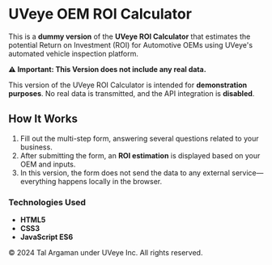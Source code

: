 # UVeye OEM ROI Calculator

This is a **dummy version** of the **UVeye ROI Calculator** that estimates the potential Return on Investment (ROI) for Automotive OEMs using UVeye's automated vehicle inspection platform. 

**⚠️ Important: This Version does not include any real data.**

This version of the UVeye ROI Calculator is intended for **demonstration purposes**. No real data is transmitted, and the API integration is **disabled**.

## How It Works

1. Fill out the multi-step form, answering several questions related to your business.
2. After submitting the form, an **ROI estimation** is displayed based on your OEM and inputs.
3. In this version, the form does not send the data to any external service—everything happens locally in the browser.


### Technologies Used

- **HTML5**
- **CSS3**
- **JavaScript ES6** 
  
© 2024 Tal Argaman under UVeye Inc. All rights reserved.